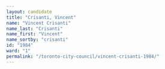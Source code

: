 ```yaml
---
layout: candidate
title: "Crisanti, Vincent"
name: "Vincent Crisanti"
name_last: "Crisanti"
name_first: "Vincent"
name_sortby: "crisanti"
id: "1984"
ward: "1"
permalink: "/toronto-city-council/vincent-crisanti-1984/"
---
```

